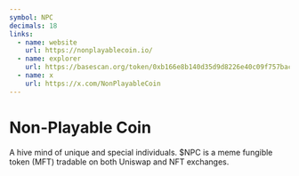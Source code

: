 ```yaml
---
symbol: NPC
decimals: 18
links:
  - name: website
    url: https://nonplayablecoin.io/
  - name: explorer
    url: https://basescan.org/token/0xb166e8b140d35d9d8226e40c09f757bac5a4d87d
  - name: x
    url: https://x.com/NonPlayableCoin
---
```


# Non-Playable Coin

A hive mind of unique and special individuals. $NPC is a meme fungible token (MFT) tradable on both Uniswap and NFT exchanges.
